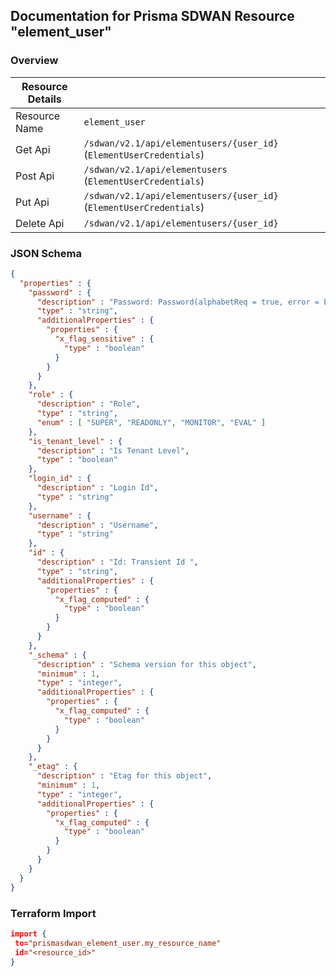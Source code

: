 ## Documentation for Prisma SDWAN Resource "element_user"

### Overview

| Resource Details | |
| ------------- | ------------- |
| Resource Name | `element_user` |
| Get Api  | `/sdwan/v2.1/api/elementusers/{user_id}` (`ElementUserCredentials`) |
| Post Api  | `/sdwan/v2.1/api/elementusers` (`ElementUserCredentials`) |
| Put Api  | `/sdwan/v2.1/api/elementusers/{user_id}` (`ElementUserCredentials`) |
| Delete Api  | `/sdwan/v2.1/api/elementusers/{user_id}` |


### JSON Schema

```json
{
  "properties" : {
    "password" : {
      "description" : "Password: Password(alphabetReq = true, error = ELEMENTUSER_INVALID_PASSWORD: Invalid Password, password should have atleast one alphabet, one numeric and a special character. Allowed special characters are * ! @ #  % ^ & _ - Password Length should be between 8 to 64., nonAlphaNumericReq = true, numberReq = true, xssSafeCharsReq = true) ",
      "type" : "string",
      "additionalProperties" : {
        "properties" : {
          "x_flag_sensitive" : {
            "type" : "boolean"
          }
        }
      }
    },
    "role" : {
      "description" : "Role",
      "type" : "string",
      "enum" : [ "SUPER", "READONLY", "MONITOR", "EVAL" ]
    },
    "is_tenant_level" : {
      "description" : "Is Tenant Level",
      "type" : "boolean"
    },
    "login_id" : {
      "description" : "Login Id",
      "type" : "string"
    },
    "username" : {
      "description" : "Username",
      "type" : "string"
    },
    "id" : {
      "description" : "Id: Transient Id ",
      "type" : "string",
      "additionalProperties" : {
        "properties" : {
          "x_flag_computed" : {
            "type" : "boolean"
          }
        }
      }
    },
    "_schema" : {
      "description" : "Schema version for this object",
      "minimum" : 1,
      "type" : "integer",
      "additionalProperties" : {
        "properties" : {
          "x_flag_computed" : {
            "type" : "boolean"
          }
        }
      }
    },
    "_etag" : {
      "description" : "Etag for this object",
      "minimum" : 1,
      "type" : "integer",
      "additionalProperties" : {
        "properties" : {
          "x_flag_computed" : {
            "type" : "boolean"
          }
        }
      }
    }
  }
}
```

### Terraform Import
```json
import {
 to="prismasdwan_element_user.my_resource_name"
 id="<resource_id>"
}
```

